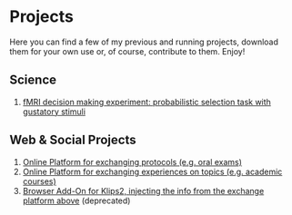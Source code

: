 # Projects

Here you can find a few of my previous and running projects, download them for your own use or, of course, contribute to them.
Enjoy!

## Science
1. [fMRI decision making experiment: probabilistic selection task with gustatory stimuli](https://github.com/oreiner/FPST.git)
## Web & Social Projects
1. [Online Platform for exchanging protocols (e.g. oral exams)](https://github.com/oreiner/Digitales_Skriptenzimmer.git)
2. [Online Platform  for exchanging experiences on topics (e.g. academic courses)](https://github.com/oreiner/Wahlpflichtblock-Gutachter.git)
3. [Browser Add-On for Klips2, injecting the info from the exchange platform above](https://github.com/oreiner/WPB-Gutacher-Notenspiegel.git) (deprecated)
